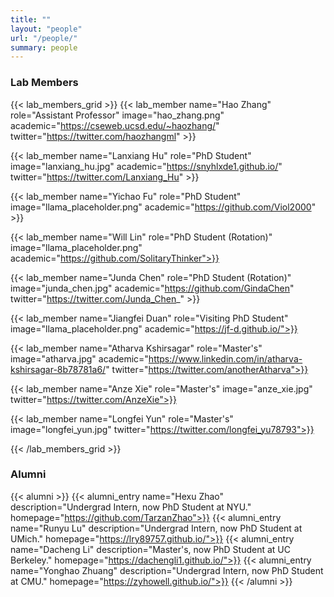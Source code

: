 ```yaml
---
title: ""
layout: "people"
url: "/people/"
summary: people
---
```


### Lab Members

{{< lab_members_grid >}}
{{< lab_member name="Hao Zhang" role="Assistant Professor" image="hao_zhang.png" academic="https://cseweb.ucsd.edu/~haozhang/" twitter="https://twitter.com/haozhangml" >}}

{{< lab_member name="Lanxiang Hu" role="PhD Student" image="lanxiang_hu.jpg" academic="https://snyhlxde1.github.io/" twitter="https://twitter.com/Lanxiang_Hu" >}}

{{< lab_member name="Yichao Fu" role="PhD Student" image="llama_placeholder.png" academic="https://github.com/Viol2000" >}}

{{< lab_member name="Will Lin" role="PhD Student (Rotation)" image="llama_placeholder.png" academic="https://github.com/SolitaryThinker">}}

{{< lab_member name="Junda Chen" role="PhD Student (Rotation)" image="junda_chen.jpg" academic="https://github.com/GindaChen" twitter="https://twitter.com/Junda_Chen_" >}}
<!-- {{< lab_member name="Junda Chen" role="PhD Student (Rotation)" image="junda_chen.jpg" academic="https://github.com/GindaChen" twitter="https://twitter.com/Junda_Chen_" linkedin="https://www.linkedin.com/in/junda-chen/">}} -->

{{< lab_member name="Jiangfei Duan" role="Visiting PhD Student" image="llama_placeholder.png" academic="https://jf-d.github.io/">}}

{{< lab_member name="Atharva Kshirsagar" role="Master's" image="atharva.jpg" academic="https://www.linkedin.com/in/atharva-kshirsagar-8b78781a6/" twitter="https://twitter.com/anotherAtharva">}}

{{< lab_member name="Anze Xie" role="Master's" image="anze_xie.jpg" twitter="https://twitter.com/AnzeXie">}}

{{< lab_member name="Longfei Yun" role="Master's" image="longfei_yun.jpg" twitter="https://twitter.com/longfei_yu78793">}}

{{< /lab_members_grid >}}

### Alumni
{{< alumni >}}
{{< alumni_entry name="Hexu Zhao" description="Undergrad Intern, now PhD Student at NYU." homepage="https://github.com/TarzanZhao">}}
{{< alumni_entry name="Runyu Lu" description="Undergrad Intern, now PhD Student at UMich." homepage="https://lry89757.github.io/">}}
{{< alumni_entry name="Dacheng Li" description="Master's, now PhD Student at UC Berkeley." homepage="https://dachengli1.github.io/">}}
{{< alumni_entry name="Yonghao Zhuang" description="Undergrad Intern, now PhD Student at CMU." homepage="https://zyhowell.github.io/">}}
{{< /alumni >}}
